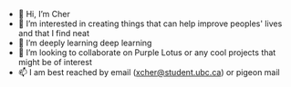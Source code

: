 - 👋 Hi, I’m Cher
- 👀 I’m interested in creating things that can help improve peoples' lives and that I find neat
- 🌱 I’m deeply learning deep learning
- 💞️ I’m looking to collaborate on Purple Lotus or any cool projects that might be of interest
- 📫 I am best reached by email (xcher@student.ubc.ca) or pigeon mail
